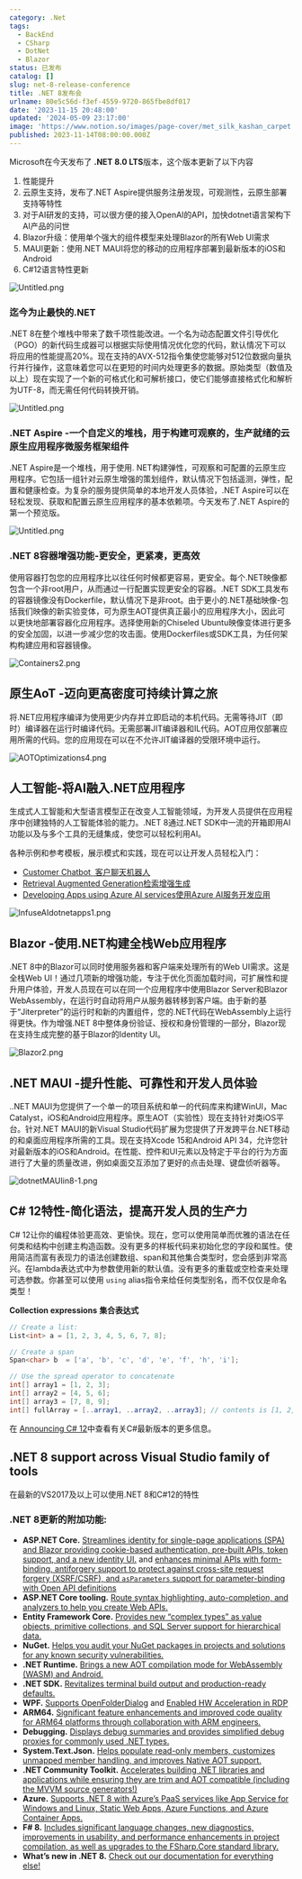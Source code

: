 ```yaml
---
category: .Net
tags:
  - BackEnd
  - CSharp
  - DotNet
  - Blazor
status: 已发布
catalog: []
slug: net-8-release-conference
title: .NET 8发布会
urlname: 80e5c56d-f3ef-4559-9720-865fbe8df017
date: '2023-11-15 20:48:00'
updated: '2024-05-09 23:17:00'
image: 'https://www.notion.so/images/page-cover/met_silk_kashan_carpet.jpg'
published: 2023-11-14T08:00:00.000Z
---
```


Microsoft在今天发布了 **.NET 8.0 LTS**版本，这个版本更新了以下内容

1. 性能提升
2. 云原生支持，发布了.NET Aspire提供服务注册发现，可观测性，云原生部署支持等特性
3. 对于AI研发的支持，可以很方便的接入OpenAI的API，加快dotnet语言架构下AI产品的问世
4. Blazor升级：使用单个强大的组件模型来处理Blazor的所有Web UI需求
5. MAUI更新：使用.NET MAUI将您的移动的应用程序部署到最新版本的iOS和Android
6. C#12语言特性更新

![Untitled.png](https://prod-files-secure.s3.us-west-2.amazonaws.com/5d24fe63-e567-4804-86f9-9fdc62e13082/10cda029-65af-4ea7-b30e-605b2d9e6c57/Untitled.png?X-Amz-Algorithm=AWS4-HMAC-SHA256&X-Amz-Content-Sha256=UNSIGNED-PAYLOAD&X-Amz-Credential=ASIAZI2LB466WITCDLLH%2F20250202%2Fus-west-2%2Fs3%2Faws4_request&X-Amz-Date=20250202T053507Z&X-Amz-Expires=3600&X-Amz-Security-Token=IQoJb3JpZ2luX2VjENz%2F%2F%2F%2F%2F%2F%2F%2F%2F%2FwEaCXVzLXdlc3QtMiJGMEQCIC%2FcojAB7pA8TMLC4ejz7OlbUp7dFyFTPJhD%2FWa2ayoCAiAkhVuh2D6%2FRApH9hYl6oLnSlrIo801OULmbiciO7iOVyqIBAjl%2F%2F%2F%2F%2F%2F%2F%2F%2F%2F8BEAAaDDYzNzQyMzE4MzgwNSIMY1ah5G01bIutmccMKtwDmum2k6g%2B3d8o87zrzyy0HBk4pLgfO2e6PnR1MDJJygs88mGsh12e2UdUb%2FBRNb%2BQvwlESla3LRHY5jONpNxgkANHiW%2FoS712dQylYrIU2nv1x4WW5sQgfulj4520sZrhhRYla1K7qw9AN7qamiBETD%2Fuxfr9Z8b6DCn3snrZBUtAwsyGLTicwKSCyBOb5hIReEa%2FqBxbeC6CpzVG1NDQf2d8CFFmg3yztpaC3FaXwS8ugOJMDo4sSCzO562qAWpVBrDlvLDAurBNJY5xbzUfbJ%2FQXOJ3n73QbyzPlwtmK2Q2WiaQVQygWWnf8RHQ%2Fk66jdH1nME%2FyZMXfdRWstYl%2Fqi5nkVJMSJ77%2BZmGJOQKOf89Wuws4UQF3p5tEm4zZ4%2FVeIDyYZ%2BZFPwrNSM0DN4Pf2%2F%2FLK2QQRCQtAD3WU3RJbf%2B%2BwY1bmHBEI9dVOYxcLRL4gPNdH2rb9hqeJg2OHDp2UOTbNiUdZ5CZbLjKR0VnVJ3Jo05eEQlVQ0R%2FY9E%2FMwpiFNNZtawM9VaGe62WKrmDf%2B0Ldd9dIaT91jDXfZtu0ZwuZ%2F5Lqr5JbFJqiGWaDEIiNrc0CijLRW%2Bs4jMd%2F1gFFKLRfJMxWutnfFUvVNMLjCP41fsM%2B0crK89asw1eH7vAY6pgFMWSKauMoMpYdDfcgquKnOo85gZLLr0XFyYV7adSiD0I6a%2FXzjoXJN8rdOhaoUAZFS0pw9Ut01mCSB%2B4K7hNqDb3PTOINvPFMmdZUCTZpmhvL6Qt2tSNJIQvrdL2Xvw6mshjYrZttX8Rz6OW7hMYWAc8nf2aZn%2FKDnnPlZl2c%2BVk9Jb935gG6H4rSfEszewG%2BEsXA%2Bu7jr8DzktfuQ9rxn6Ig3Nmds&X-Amz-Signature=37de9efe81e1e8e0c52a2f0bc0c041285049192be3a0b62fca665e10b159d5f2&X-Amz-SignedHeaders=host&x-id=GetObject)


### **迄今为止最快的.NET**


.NET 8在整个堆栈中带来了数千项性能改进。一个名为动态配置文件引导优化（PGO）的新代码生成器可以根据实际使用情况优化您的代码，默认情况下可以将应用的性能提高20%。现在支持的AVX-512指令集使您能够对512位数据向量执行并行操作，这意味着您可以在更短的时间内处理更多的数据。原始类型（数值及以上）现在实现了一个新的可格式化和可解析接口，使它们能够直接格式化和解析为UTF-8，而无需任何代码转换开销。


![Untitled.png](https://prod-files-secure.s3.us-west-2.amazonaws.com/5d24fe63-e567-4804-86f9-9fdc62e13082/edcbf140-d619-4389-a4a6-f97c113ab9f2/Untitled.png?X-Amz-Algorithm=AWS4-HMAC-SHA256&X-Amz-Content-Sha256=UNSIGNED-PAYLOAD&X-Amz-Credential=ASIAZI2LB466WITCDLLH%2F20250202%2Fus-west-2%2Fs3%2Faws4_request&X-Amz-Date=20250202T053507Z&X-Amz-Expires=3600&X-Amz-Security-Token=IQoJb3JpZ2luX2VjENz%2F%2F%2F%2F%2F%2F%2F%2F%2F%2FwEaCXVzLXdlc3QtMiJGMEQCIC%2FcojAB7pA8TMLC4ejz7OlbUp7dFyFTPJhD%2FWa2ayoCAiAkhVuh2D6%2FRApH9hYl6oLnSlrIo801OULmbiciO7iOVyqIBAjl%2F%2F%2F%2F%2F%2F%2F%2F%2F%2F8BEAAaDDYzNzQyMzE4MzgwNSIMY1ah5G01bIutmccMKtwDmum2k6g%2B3d8o87zrzyy0HBk4pLgfO2e6PnR1MDJJygs88mGsh12e2UdUb%2FBRNb%2BQvwlESla3LRHY5jONpNxgkANHiW%2FoS712dQylYrIU2nv1x4WW5sQgfulj4520sZrhhRYla1K7qw9AN7qamiBETD%2Fuxfr9Z8b6DCn3snrZBUtAwsyGLTicwKSCyBOb5hIReEa%2FqBxbeC6CpzVG1NDQf2d8CFFmg3yztpaC3FaXwS8ugOJMDo4sSCzO562qAWpVBrDlvLDAurBNJY5xbzUfbJ%2FQXOJ3n73QbyzPlwtmK2Q2WiaQVQygWWnf8RHQ%2Fk66jdH1nME%2FyZMXfdRWstYl%2Fqi5nkVJMSJ77%2BZmGJOQKOf89Wuws4UQF3p5tEm4zZ4%2FVeIDyYZ%2BZFPwrNSM0DN4Pf2%2F%2FLK2QQRCQtAD3WU3RJbf%2B%2BwY1bmHBEI9dVOYxcLRL4gPNdH2rb9hqeJg2OHDp2UOTbNiUdZ5CZbLjKR0VnVJ3Jo05eEQlVQ0R%2FY9E%2FMwpiFNNZtawM9VaGe62WKrmDf%2B0Ldd9dIaT91jDXfZtu0ZwuZ%2F5Lqr5JbFJqiGWaDEIiNrc0CijLRW%2Bs4jMd%2F1gFFKLRfJMxWutnfFUvVNMLjCP41fsM%2B0crK89asw1eH7vAY6pgFMWSKauMoMpYdDfcgquKnOo85gZLLr0XFyYV7adSiD0I6a%2FXzjoXJN8rdOhaoUAZFS0pw9Ut01mCSB%2B4K7hNqDb3PTOINvPFMmdZUCTZpmhvL6Qt2tSNJIQvrdL2Xvw6mshjYrZttX8Rz6OW7hMYWAc8nf2aZn%2FKDnnPlZl2c%2BVk9Jb935gG6H4rSfEszewG%2BEsXA%2Bu7jr8DzktfuQ9rxn6Ig3Nmds&X-Amz-Signature=8672120d1faa3eefa515dc3deff90ddf31077b412300aae97f80ae36d2e46fbe&X-Amz-SignedHeaders=host&x-id=GetObject)


### **.NET Aspire -一个自定义的堆栈，用于构建可观察的，生产就绪的云原生应用程序微服务框架组件**


.NET Aspire是一个堆栈，用于使用. NET构建弹性，可观察和可配置的云原生应用程序。它包括一组针对云原生增强的策划组件，默认情况下包括遥测，弹性，配置和健康检查。为复杂的服务提供简单的本地开发人员体验，.NET Aspire可以在轻松发现、获取和配置云原生应用程序的基本依赖项。今天发布了.NET Aspire的第一个预览版。


![Untitled.png](https://prod-files-secure.s3.us-west-2.amazonaws.com/5d24fe63-e567-4804-86f9-9fdc62e13082/ff6a34d3-ac25-412d-9204-a7263d00528f/Untitled.png?X-Amz-Algorithm=AWS4-HMAC-SHA256&X-Amz-Content-Sha256=UNSIGNED-PAYLOAD&X-Amz-Credential=ASIAZI2LB466WITCDLLH%2F20250202%2Fus-west-2%2Fs3%2Faws4_request&X-Amz-Date=20250202T053507Z&X-Amz-Expires=3600&X-Amz-Security-Token=IQoJb3JpZ2luX2VjENz%2F%2F%2F%2F%2F%2F%2F%2F%2F%2FwEaCXVzLXdlc3QtMiJGMEQCIC%2FcojAB7pA8TMLC4ejz7OlbUp7dFyFTPJhD%2FWa2ayoCAiAkhVuh2D6%2FRApH9hYl6oLnSlrIo801OULmbiciO7iOVyqIBAjl%2F%2F%2F%2F%2F%2F%2F%2F%2F%2F8BEAAaDDYzNzQyMzE4MzgwNSIMY1ah5G01bIutmccMKtwDmum2k6g%2B3d8o87zrzyy0HBk4pLgfO2e6PnR1MDJJygs88mGsh12e2UdUb%2FBRNb%2BQvwlESla3LRHY5jONpNxgkANHiW%2FoS712dQylYrIU2nv1x4WW5sQgfulj4520sZrhhRYla1K7qw9AN7qamiBETD%2Fuxfr9Z8b6DCn3snrZBUtAwsyGLTicwKSCyBOb5hIReEa%2FqBxbeC6CpzVG1NDQf2d8CFFmg3yztpaC3FaXwS8ugOJMDo4sSCzO562qAWpVBrDlvLDAurBNJY5xbzUfbJ%2FQXOJ3n73QbyzPlwtmK2Q2WiaQVQygWWnf8RHQ%2Fk66jdH1nME%2FyZMXfdRWstYl%2Fqi5nkVJMSJ77%2BZmGJOQKOf89Wuws4UQF3p5tEm4zZ4%2FVeIDyYZ%2BZFPwrNSM0DN4Pf2%2F%2FLK2QQRCQtAD3WU3RJbf%2B%2BwY1bmHBEI9dVOYxcLRL4gPNdH2rb9hqeJg2OHDp2UOTbNiUdZ5CZbLjKR0VnVJ3Jo05eEQlVQ0R%2FY9E%2FMwpiFNNZtawM9VaGe62WKrmDf%2B0Ldd9dIaT91jDXfZtu0ZwuZ%2F5Lqr5JbFJqiGWaDEIiNrc0CijLRW%2Bs4jMd%2F1gFFKLRfJMxWutnfFUvVNMLjCP41fsM%2B0crK89asw1eH7vAY6pgFMWSKauMoMpYdDfcgquKnOo85gZLLr0XFyYV7adSiD0I6a%2FXzjoXJN8rdOhaoUAZFS0pw9Ut01mCSB%2B4K7hNqDb3PTOINvPFMmdZUCTZpmhvL6Qt2tSNJIQvrdL2Xvw6mshjYrZttX8Rz6OW7hMYWAc8nf2aZn%2FKDnnPlZl2c%2BVk9Jb935gG6H4rSfEszewG%2BEsXA%2Bu7jr8DzktfuQ9rxn6Ig3Nmds&X-Amz-Signature=a051791442d68e8d3344047c0203cad4579e50036c920a8ee8f566dfc7299df8&X-Amz-SignedHeaders=host&x-id=GetObject)


### **.NET 8容器增强功能-更安全，更紧凑，更高效**


使用容器打包您的应用程序比以往任何时候都更容易，更安全。每个.NET映像都包含一个非root用户，从而通过一行配置实现更安全的容器。.NET SDK工具发布的容器镜像没有Dockerfile，默认情况下是非root。由于更小的.NET基础映像-包括我们映像的新实验变体，可为原生AOT提供真正最小的应用程序大小，因此可以更快地部署容器化应用程序。选择使用新的Chiseled Ubuntu映像变体进行更多的安全加固，以进一步减少您的攻击面。使用Dockerfiles或SDK工具，为任何架构构建应用和容器镜像。


![Containers2.png](https://devblogs.microsoft.com/dotnet/wp-content/uploads/sites/10/2023/11/Containers2.png)


## 原生AoT -迈向更高密度可持续计算之旅


将.NET应用程序编译为使用更少内存并立即启动的本机代码。无需等待JIT（即时）编译器在运行时编译代码。无需部署JIT编译器和IL代码。AOT应用仅部署应用所需的代码。您的应用现在可以在不允许JIT编译器的受限环境中运行。


![AOTOptimizations4.png](https://devblogs.microsoft.com/dotnet/wp-content/uploads/sites/10/2023/11/AOTOptimizations4.png)


## 人工智能-将AI融入.NET应用程序


生成式人工智能和大型语言模型正在改变人工智能领域，为开发人员提供在应用程序中创建独特的人工智能体验的能力。.NET 8通过.NET SDK中一流的开箱即用AI功能以及与多个工具的无缝集成，使您可以轻松利用AI。


各种示例和参考模板，展示模式和实践，现在可以让开发人员轻松入门：

- [Customer Chatbot](https://github.com/dotnet/eShop)[ ](https://github.com/dotnet/eShop)[ 客户聊天机器人](https://github.com/dotnet/eShop)
- [Retrieval Augmented Generation](https://github.com/Azure-Samples/azure-search-openai-demo-csharp)[检索增强生成](https://github.com/Azure-Samples/azure-search-openai-demo-csharp)
- [Developing Apps using Azure AI services](https://devblogs.microsoft.com/dotnet/demystifying-retrieval-augmented-generation-with-dotnet/)[使用Azure AI服务开发应用](https://devblogs.microsoft.com/dotnet/demystifying-retrieval-augmented-generation-with-dotnet/)

![InfuseAIdotnetapps1.png](https://devblogs.microsoft.com/dotnet/wp-content/uploads/sites/10/2023/11/InfuseAIdotnetapps1.png)


## Blazor -使用.NET构建全栈Web应用程序


.NET 8中的Blazor可以同时使用服务器和客户端来处理所有的Web UI需求。这是全栈Web UI！通过几项新的增强功能，专注于优化页面加载时间，可扩展性和提升用户体验，开发人员现在可以在同一个应用程序中使用Blazor Server和Blazor WebAssembly，在运行时自动将用户从服务器转移到客户端。由于新的基于“Jiterpreter”的运行时和新的内置组件，您的.NET代码在WebAssembly上运行得更快。作为增强.NET 8中整体身份验证、授权和身份管理的一部分，Blazor现在支持生成完整的基于Blazor的Identity UI。


![Blazor2.png](https://devblogs.microsoft.com/dotnet/wp-content/uploads/sites/10/2023/11/Blazor2.png)


## .NET MAUI -提升性能、可靠性和开发人员体验


..NET MAUI为您提供了一个单一的项目系统和单一的代码库来构建WinUI，Mac Catalyst，iOS和Android应用程序。原生AOT（实验性）现在支持针对类iOS平台。针对.NET MAUI的新Visual Studio代码扩展为您提供了开发跨平台.NET移动的和桌面应用程序所需的工具。现在支持Xcode 15和Android API 34，允许您针对最新版本的iOS和Android。在性能、控件和UI元素以及特定于平台的行为方面进行了大量的质量改进，例如桌面交互添加了更好的点击处理、键盘侦听器等。


![dotnetMAUIin8-1.png](https://devblogs.microsoft.com/dotnet/wp-content/uploads/sites/10/2023/11/dotnetMAUIin8-1.png)


## C# 12特性-简化语法，提高开发人员的生产力


C# 12让你的编程体验更高效、更愉快。现在，您可以使用简单而优雅的语法在任何类和结构中创建主构造函数。没有更多的样板代码来初始化您的字段和属性。使用简洁而富有表现力的语法创建数组、span和其他集合类型时，您会感到非常高兴。在lambda表达式中为参数使用新的默认值。没有更多的重载或空检查来处理可选参数。你甚至可以使用 `using` alias指令来给任何类型别名，而不仅仅是命名类型！


**Collection expressions** **集合表达式**


```c#
// Create a list:
List<int> a = [1, 2, 3, 4, 5, 6, 7, 8];

// Create a span
Span<char> b  = ['a', 'b', 'c', 'd', 'e', 'f', 'h', 'i'];

// Use the spread operator to concatenate
int[] array1 = [1, 2, 3];
int[] array2 = [4, 5, 6];
int[] array3 = [7, 8, 9];
int[] fullArray = [..array1, ..array2, ..array3]; // contents is [1, 2, 3, 4, 5, 6, 7, 8, 9]
```


在 [Announcing C# 12](https://devblogs.microsoft.com/dotnet/announcing-csharp-12)中查看有关C#最新版本的更多信息。


## .NET 8 support across Visual Studio family of tools


在最新的VS2017及以上可以使用.NET 8和C#12的特性


### .NET 8更新的附加功能:

- **ASP.NET Core.** [Streamlines identity for single-page applications (SPA) and Blazor providing cookie-based authentication, pre-built APIs, token support, and a new identity UI.](https://devblogs.microsoft.com/dotnet/whats-new-with-identity-in-dotnet-8/) and [enhances minimal APIs with form-binding, antiforgery support to protect against cross-site request forgery (XSRF/CSRF), and ](https://learn.microsoft.com/aspnet/core/release-notes/aspnetcore-8.0#minimal-apis)[`asParameters`](https://learn.microsoft.com/aspnet/core/release-notes/aspnetcore-8.0#minimal-apis)[ support for parameter-binding with Open API definitions](https://learn.microsoft.com/aspnet/core/release-notes/aspnetcore-8.0#minimal-apis)
- **ASP.NET Core tooling.** [Route syntax highlighting, auto-completion, and analyzers to help you create Web APIs.](https://devblogs.microsoft.com/dotnet/aspnet-core-route-tooling-dotnet-8/)
- **Entity Framework Core.** [Provides new “complex types” as value objects, primitive collections, and SQL Server support for hierarchical data.](https://devblogs.microsoft.com/dotnet/announcing-ef8-rc2/)
- **NuGet.** [Helps you audit your NuGet packages in projects and solutions for any known security vulnerabilities.](https://learn.microsoft.com/nuget/concepts/auditing-packages)
- **.NET Runtime.** [Brings a new AOT compilation mode for WebAssembly (WASM) and Android.](https://devblogs.microsoft.com/dotnet/announcing-dotnet-8-rc1/#androidstripilafteraot-mode-on-android)
- **.NET SDK.** [Revitalizes terminal build output and production-ready defaults.](https://learn.microsoft.com/dotnet/core/whats-new/dotnet-8#net-sdk)
- **WPF.** [Supports OpenFolderDialog](https://devblogs.microsoft.com/dotnet/wpf-file-dialog-improvements-in-dotnet-8/) and [Enabled HW Acceleration in RDP](https://devblogs.microsoft.com/dotnet/announcing-dotnet-8-rc1/#wpf-hardware-acceleration-in-rdp)
- **ARM64.** [Significant feature enhancements and improved code quality for ARM64 platforms through collaboration with ARM engineers.](https://devblogs.microsoft.com/dotnet/this-arm64-performance-in-dotnet-8/)
- **Debugging.** [Displays debug summaries and provides simplified debug proxies for commonly used .NET types.](https://devblogs.microsoft.com/dotnet/debugging-enhancements-in-dotnet-8/)
- **System.Text.Json.** [Helps populate read-only members, customizes unmapped member handling, and improves Native AOT support.](https://devblogs.microsoft.com/dotnet/system-text-json-in-dotnet-8/)
- **.NET Community Toolkit.** [Accelerates building .NET libraries and applications while ensuring they are trim and AOT compatible (including the MVVM source generators!)](https://devblogs.microsoft.com/dotnet/announcing-the-dotnet-community-toolkit-821/)
- **Azure.** [Supports .NET 8 with Azure’s PaaS services like App Service for Windows and Linux, Static Web Apps, Azure Functions, and Azure Container Apps.](https://aka.ms/appservice-dotnet8)
- **F# 8.** [Includes significant language changes, new diagnostics, improvements in usability, and performance enhancements in project compilation, as well as upgrades to the FSharp.Core standard library.](https://devblogs.microsoft.com/dotnet/announcing-fsharp-8/)
- **What’s new in .NET 8.** [Check out our documentation for everything else!](https://learn.microsoft.com/dotnet/core/whats-new/dotnet-8)
